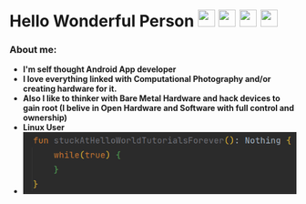 # Hello Wonderful Person <img src= "https://i.imgur.com/0TnM8vH.gif" width= "30" height= "30"> <img src= "https://i.imgur.com/0TnM8vH.gif" width= "30" height= "30"> <img src= "https://i.imgur.com/0TnM8vH.gif" width= "30" height= "30"> <img src= "https://i.imgur.com/0TnM8vH.gif" width= "30" height= "30">

<h3> About me: </h3>

-  **I'm self thought Android App developer**
-  **I love everything linked with Computational Photography and/or creating hardware for it.**
-  **Also I like to thinker with Bare Metal Hardware and hack devices to gain root (I belive in Open Hardware and Software with full control and ownership)**
-  **Linux User**
-  **<img src= "https://raw.githubusercontent.com/stefan-najdovski/stefan-najdovski/main/doNothing.png">** 
